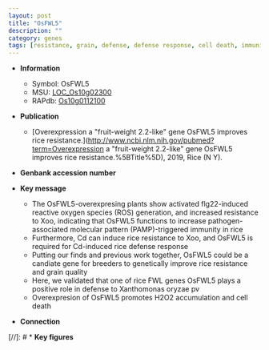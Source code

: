 ```yaml
---
layout: post
title: "OsFWL5"
description: ""
category: genes
tags: [resistance, grain, defense, defense response, cell death, immunity, quality, reactive oxygen species, grain quality]
---
```


* **Information**  
    + Symbol: OsFWL5  
    + MSU: [LOC_Os10g02300](http://rice.plantbiology.msu.edu/cgi-bin/ORF_infopage.cgi?orf=LOC_Os10g02300)  
    + RAPdb: [Os10g0112100](http://rapdb.dna.affrc.go.jp/viewer/gbrowse_details/irgsp1?name=Os10g0112100)  

* **Publication**  
    + [Overexpression a &quot;fruit-weight 2.2-like&quot; gene OsFWL5 improves rice resistance.](http://www.ncbi.nlm.nih.gov/pubmed?term=Overexpression a &quot;fruit-weight 2.2-like&quot; gene OsFWL5 improves rice resistance.%5BTitle%5D), 2019, Rice (N Y).

* **Genbank accession number**  

* **Key message**  
    + The OsFWL5-overexpresing plants show activated flg22-induced reactive oxygen species (ROS) generation, and increased resistance to Xoo, indicating that OsFWL5 functions to increase pathogen-associated molecular pattern (PAMP)-triggered immunity in rice
    + Furthermore, Cd can induce rice resistance to Xoo, and OsFWL5 is required for Cd-induced rice defense response
    + Putting our finds and previous work together, OsFWL5 could be a candiate gene for breeders to genetically improve rice resistance and grain quality
    + Here, we validated that one of rice FWL genes OsFWL5 plays a positive role in defense to Xanthomonas oryzae pv
    + Overexpresion of OsFWL5 promotes H2O2 accumulation and cell death

* **Connection**  

[//]: # * **Key figures**  



